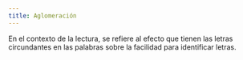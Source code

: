```yaml
---
title: Aglomeración
---
```

En el contexto de la lectura, se refiere al efecto que tienen las letras circundantes en las palabras sobre la facilidad para identificar letras.